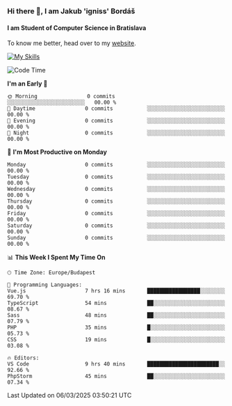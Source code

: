 ### Hi there 👋, I am Jakub 'igniss' Bordáš

#### I am Student of Computer Science in Bratislava
To know me better, head over to my [website](https://bordas.sk).

[![My Skills](https://skillicons.dev/icons?i=js,typescript,html,css,figma,svelte,vue,next,postgresql,nest,express,nodejs)](https://bordas.sk)


<!--START_SECTION:waka-->
![Code Time](http://img.shields.io/badge/Code%20Time-1%2C699%20hrs%207%20mins-blue)

**I'm an Early 🐤** 

```text
🌞 Morning                0 commits           ░░░░░░░░░░░░░░░░░░░░░░░░░   00.00 % 
🌆 Daytime                0 commits           ░░░░░░░░░░░░░░░░░░░░░░░░░   00.00 % 
🌃 Evening                0 commits           ░░░░░░░░░░░░░░░░░░░░░░░░░   00.00 % 
🌙 Night                  0 commits           ░░░░░░░░░░░░░░░░░░░░░░░░░   00.00 % 
```
📅 **I'm Most Productive on Monday** 

```text
Monday                   0 commits           ░░░░░░░░░░░░░░░░░░░░░░░░░   00.00 % 
Tuesday                  0 commits           ░░░░░░░░░░░░░░░░░░░░░░░░░   00.00 % 
Wednesday                0 commits           ░░░░░░░░░░░░░░░░░░░░░░░░░   00.00 % 
Thursday                 0 commits           ░░░░░░░░░░░░░░░░░░░░░░░░░   00.00 % 
Friday                   0 commits           ░░░░░░░░░░░░░░░░░░░░░░░░░   00.00 % 
Saturday                 0 commits           ░░░░░░░░░░░░░░░░░░░░░░░░░   00.00 % 
Sunday                   0 commits           ░░░░░░░░░░░░░░░░░░░░░░░░░   00.00 % 
```


📊 **This Week I Spent My Time On** 

```text
🕑︎ Time Zone: Europe/Budapest

💬 Programming Languages: 
Vue.js                   7 hrs 16 mins       █████████████████░░░░░░░░   69.70 % 
TypeScript               54 mins             ██░░░░░░░░░░░░░░░░░░░░░░░   08.67 % 
Sass                     48 mins             ██░░░░░░░░░░░░░░░░░░░░░░░   07.79 % 
PHP                      35 mins             █░░░░░░░░░░░░░░░░░░░░░░░░   05.73 % 
CSS                      19 mins             █░░░░░░░░░░░░░░░░░░░░░░░░   03.08 % 

🔥 Editors: 
VS Code                  9 hrs 40 mins       ███████████████████████░░   92.66 % 
PhpStorm                 45 mins             ██░░░░░░░░░░░░░░░░░░░░░░░   07.34 % 
```


 Last Updated on 06/03/2025 03:50:21 UTC
<!--END_SECTION:waka-->
